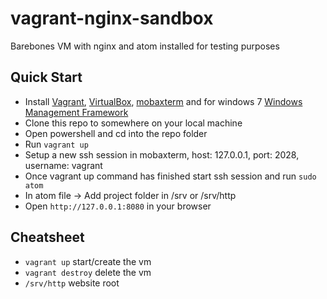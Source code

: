 # vagrant-nginx-sandbox

Barebones VM with nginx and atom installed for testing purposes

## Quick Start
* Install [Vagrant](https://www.vagrantup.com/), [VirtualBox](https://www.virtualbox.org/wiki/Downloads), [mobaxterm](https://mobaxterm.mobatek.net/) and for windows 7 [Windows Management Framework](https://www.microsoft.com/en-us/download/details.aspx?id=54616)
* Clone this repo to somewhere on your local machine
* Open powershell and cd into the repo folder
* Run ```vagrant up```
* Setup a new ssh session in mobaxterm, host: 127.0.0.1, port: 2028, username: vagrant
* Once vagrant up command has finished start ssh session and run ```sudo atom```
* In atom file -> Add project folder in /srv or /srv/http
* Open ```http://127.0.0.1:8080``` in your browser

## Cheatsheet
* ```vagrant up``` start/create the vm
* ```vagrant destroy``` delete the vm
* ```/srv/http``` website root
